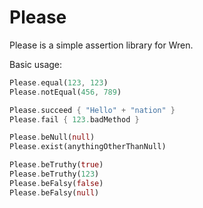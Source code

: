 Please
======

Please is a simple assertion library for Wren.

Basic usage:

```dart
Please.equal(123, 123)
Please.notEqual(456, 789)

Please.succeed { "Hello" + "nation" }
Please.fail { 123.badMethod }

Please.beNull(null)
Please.exist(anythingOtherThanNull)

Please.beTruthy(true)
Please.beTruthy(123)
Please.beFalsy(false)
Please.beFalsy(null)
```
